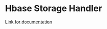 # Hbase Storage Handler

[Link for documentation]( https://cwiki.apache.org/confluence/display/Hive/HBaseIntegration)